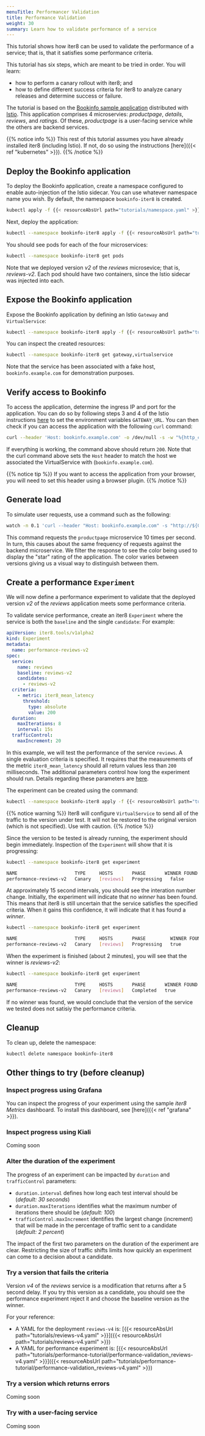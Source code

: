 ```yaml
---
menuTitle: Performancer Validation
title: Performance Validation
weight: 30
summary: Learn how to validate performance of a service
---
```


This tutorial shows how iter8 can be used to validate the performance of a service; that is, that it satisfies some performance criteria.

This tutorial has six steps, which are meant to be tried in order.
You will learn:

- how to perform a canary rollout with iter8; and
- how to define different success criteria for iter8 to analyze canary releases and determine success or failure.

The tutorial is based on the [Bookinfo sample application](https://istio.io/docs/examples/bookinfo/) distributed with [Istio](https://istio.io).
This application comprises 4 microservies: _productpage_, _details_, _reviews_, and _ratings_.
Of these, _productpage_ is a user-facing service while the others are backend services.

{{% notice info %}}
This rest of this tutorial assumes you have already installed iter8 (including Istio). If not, do so using the instructions [here]({{< ref "kubernetes" >}}).
{{% /notice %}}

## Deploy the Bookinfo application

To deploy the Bookinfo application, create a namespace configured to enable auto-injection of the Istio sidecar. You can use whatever namespace name you wish. By default, the namespace `bookinfo-iter8` is created.

```bash
kubectl apply -f {{< resourceAbsUrl path="tutorials/namespace.yaml" >}}
```

Next, deploy the application:

```bash
kubectl --namespace bookinfo-iter8 apply -f {{< resourceAbsUrl path="tutorials/bookinfo-tutorial.yaml" >}}
```

You should see pods for each of the four microservices:

```bash
kubectl --namespace bookinfo-iter8 get pods
```

Note that we deployed version *v2* of the *reviews* microsevice; that is, *reviews-v2*.
Each pod should have two containers, since the Istio sidecar was injected into each.

## Expose the Bookinfo application

Expose the Bookinfo application by defining an Istio `Gateway` and `VirtualService`:

```bash
kubectl --namespace bookinfo-iter8 apply -f {{< resourceAbsUrl path="tutorials/bookinfo-gateway.yaml" >}}
```

You can inspect the created resources:

```bash
kubectl --namespace bookinfo-iter8 get gateway,virtualservice
```

Note that the service has been associated with a fake host, `bookinfo.example.com` for demonstration purposes.

## Verify access to Bookinfo

To access the application, determine the ingress IP and port for the application.
You can do so by following steps 3 and 4 of the Istio instructions [here](https://istio.io/latest/docs/examples/bookinfo/#determine-the-ingress-ip-and-port) to set the environment variables `GATEWAY_URL`. You can then check if you can access the application with the following `curl` command:

```bash
curl --header 'Host: bookinfo.example.com' -o /dev/null -s -w "%{http_code}\n" "http://${GATEWAY_URL}/productpage"
```

If everything is working, the command above should return `200`.
Note that the curl command above sets the `Host` header to match the host we associated the VirtualService with (`bookinfo.example.com`).

{{% notice tip %}}
If you want to access the application from your browser, you will need to set this header using a browser plugin.
{{% /notice %}}

## Generate load

To simulate user requests, use a command such as the following:

```bash
watch -n 0.1 'curl --header "Host: bookinfo.example.com" -s "http://${GATEWAY_URL}/productpage" | grep -i "color=\""'
```

This command requests the `productpage` microservice 10 times per second.
In turn, this causes about the same frequency of requests against the backend microservice.
We filter the response to see the color being used to display the "star" rating of the application.
The color varies between versions giving us a visual way to distinguish between them.

## Create a performance `Experiment`

We will now define a performance experiment to validate that the deployed version *v2* of the *reviews* application meets some performance criteria.

To validate service performance, create an iter8 `Experiment` where  the service is both the `baseline` and the single `candidate`:
For example:

```yaml
apiVersion: iter8.tools/v1alpha2
kind: Experiment
metadata:
  name: performance-reviews-v2
spec:
  service:
    name: reviews
    baseline: reviews-v2
    candidates:
      - reviews-v2
  criteria:
    - metric: iter8_mean_latency
      threshold:
        type: absolute
        value: 200
  duration:
    maxIterations: 8
    interval: 15s
  trafficControl:
    maxIncrement: 20
```

In this example, we will test the performance of the service `reviews`.
A single evaluation criteria is specified.
It requires that the measurements of the metric `iter8_mean_latency` should all return values less than `200` milliseconds.
The additional parameters control how long the experiment should run.
Details regarding these parameters are [here](#alter-the-duration-of-the-experiment).

The experiment can be created using the command:

```bash
kubectl --namespace bookinfo-iter8 apply -f {{< resourceAbsUrl path="tutorials/performance-tutorial/performance-validation_reviews-v2.yaml">}}
```

{{% notice warning %}}
Iter8 will configure `VirtualService` to send all of the traffic to the version under test. It will not be restored to the original version (which is not specified). Use with caution.
{{% /notice %}}

Since the version to be tested is already running, the experiment should begin immediately. Inspection of the `Experiment`  will show that it is progressing:

```bash
kubectl --namespace bookinfo-iter8 get experiment
```

```bash
NAME                     TYPE     HOSTS       PHASE       WINNER FOUND   CURRENT BEST   STATUS
performance-reviews-v2   Canary   [reviews]   Progressing   false                         IterationUpdate: Iteration 0/8 completed
```

At approximately 15 second intervals, you should see the interation number change.
Initially, the experiment will indicate that no *winner* has been found.
This means that iter8 is still uncertain that the service satisfies the specified criteria.
When it gains this confidence, it will indicate that it has found a *winner*.

```bash
kubectl --namespace bookinfo-iter8 get experiment
```

```bash
NAME                     TYPE     HOSTS       PHASE         WINNER FOUND   CURRENT BEST   STATUS
performance-reviews-v2   Canary   [reviews]   Progressing   true           reviews-v2     IterationUpdate: Iteration 3/8 completed
```

When the experiment is finished (about 2 minutes), you will see that the winner is *reviews-v2*:

```bash
kubectl --namespace bookinfo-iter8 get experiment
```

```bash
NAME                     TYPE     HOSTS       PHASE       WINNER FOUND   CURRENT BEST   STATUS
performance-reviews-v2   Canary   [reviews]   Completed   true           reviews-v2     ExperimentCompleted: Traffic To Winner
```

If no winner was found, we would conclude that the version of the service we tested does not satisiy the performance criteria.

## Cleanup

To clean up, delete the namespace:

```bash
kubectl delete namespace bookinfo-iter8
```

## Other things to try (before cleanup)

### Inspect progress using Grafana

You can inspect the progress of your experiment using the sample *iter8 Metrics* dashboard. To install this dashboard, see [here]({{< ref "grafana" >}}).

### Inspect progress using Kiali

Coming soon

### Alter the duration of the experiment

The progress of an experiment can be impacted by `duration` and `trafficControl` parameters:

- `duration.interval` defines how long each test interval should be (*default: 30 seconds*)
- `duration.maxIterations` identifies what the maximum number of iterations there should be (*default: 100*)
- `trafficControl.maxIncrement` identifies the largest change (increment) that will be made in the percentage of traffic sent to a candidate (*default: 2 percent*)

The impact of the first two parameters on the duration of the experiment are clear.
Restricting the size of traffic shifts limits how quickly an experiment can come to a decision about a candidate.

### Try a version that fails the criteria

Version *v4* of the *reviews* service is a modification that returns after a 5 second delay.
If you try this version as a candidate, you should see the performance experiment reject it and choose the baseline version as the winner.

For your reference:

- A YAML for the deployment `reviews-v4` is: [{{< resourceAbsUrl path="tutorials/reviews-v4.yaml" >}}]({{< resourceAbsUrl path="tutorials/reviews-v4.yaml" >}})
- A YAML for performance experiment is: [{{< resourceAbsUrl path="tutorials/performance-tutorial/performance-validation_reviews-v4.yaml" >}}]({{< resourceAbsUrl path="tutorials/performance-tutorial/performance-validation_reviews-v4.yaml" >}})

### Try a version which returns errors

Coming soon

### Try with a user-facing service

Coming soon

